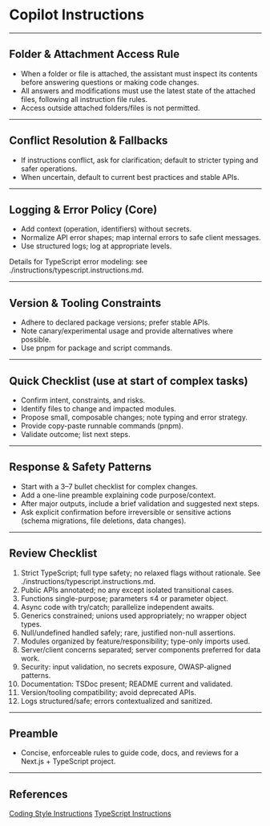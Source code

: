 # Copilot Instructions

---

## Folder & Attachment Access Rule

- When a folder or file is attached, the assistant must inspect its contents before answering questions or making code
  changes.
- All answers and modifications must use the latest state of the attached files, following all instruction file rules.
- Access outside attached folders/files is not permitted.

---

## Conflict Resolution & Fallbacks

- If instructions conflict, ask for clarification; default to stricter typing and safer operations.
- When uncertain, default to current best practices and stable APIs.

---

## Logging & Error Policy (Core)

- Add context (operation, identifiers) without secrets.
- Normalize API error shapes; map internal errors to safe client messages.
- Use structured logs; log at appropriate levels.

Details for TypeScript error modeling: see ./instructions/typescript.instructions.md.

---

## Version & Tooling Constraints

- Adhere to declared package versions; prefer stable APIs.
- Note canary/experimental usage and provide alternatives where possible.
- Use pnpm for package and script commands.

---

## Quick Checklist (use at start of complex tasks)

- Confirm intent, constraints, and risks.
- Identify files to change and impacted modules.
- Propose small, composable changes; note typing and error strategy.
- Provide copy-paste runnable commands (pnpm).
- Validate outcome; list next steps.

---

## Response & Safety Patterns

- Start with a 3–7 bullet checklist for complex changes.
- Add a one-line preamble explaining code purpose/context.
- After major outputs, include a brief validation and suggested next steps.
- Ask explicit confirmation before irreversible or sensitive actions (schema migrations, file deletions, data changes).

---

## Review Checklist

1. Strict TypeScript; full type safety; no relaxed flags without rationale. See
   ./instructions/typescript.instructions.md.
2. Public APIs annotated; no any except isolated transitional cases.
3. Functions single-purpose; parameters ≤4 or parameter object.
4. Async code with try/catch; parallelize independent awaits.
5. Generics constrained; unions used appropriately; no wrapper object types.
6. Null/undefined handled safely; rare, justified non-null assertions.
7. Modules organized by feature/responsibility; type-only imports used.
8. Server/client concerns separated; server components preferred for data work.
9. Security: input validation, no secrets exposure, OWASP-aligned patterns.
10. Documentation: TSDoc present; README current and validated.
11. Version/tooling compatibility; avoid deprecated APIs.
12. Logs structured/safe; errors contextualized and sanitized.

---

## Preamble

- Concise, enforceable rules to guide code, docs, and reviews for a Next.js + TypeScript project.

---

## References

[Coding Style Instructions](./instructions/coding-style.instructions.md)
[TypeScript Instructions](./instructions/typescript.instructions.md)
